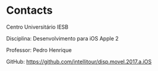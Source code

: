 # Contacts

Centro Universitário IESB

Disciplina: Desenvolvimento para iOS Apple 2

Professor: Pedro Henrique

GitHub: https://github.com/intellitour/disp.movel.2017.a.iOS
